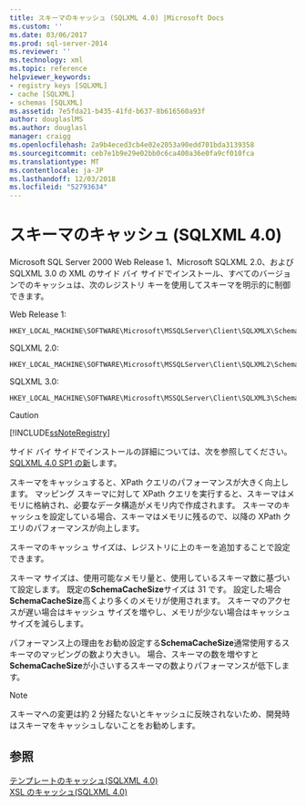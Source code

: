 ```yaml
---
title: スキーマのキャッシュ (SQLXML 4.0) |Microsoft Docs
ms.custom: ''
ms.date: 03/06/2017
ms.prod: sql-server-2014
ms.reviewer: ''
ms.technology: xml
ms.topic: reference
helpviewer_keywords:
- registry keys [SQLXML]
- cache [SQLXML]
- schemas [SQLXML]
ms.assetid: 7e5fda21-b435-41fd-b637-8b616560a93f
author: douglaslMS
ms.author: douglasl
manager: craigg
ms.openlocfilehash: 2a9b4eced3cb4e02e2053a90edd701bda3139358
ms.sourcegitcommit: ceb7e1b9e29e02bb0c6ca400a36e0fa9cf010fca
ms.translationtype: MT
ms.contentlocale: ja-JP
ms.lasthandoff: 12/03/2018
ms.locfileid: "52793634"
---
```

# <a name="schema-caching-sqlxml-40"></a>スキーマのキャッシュ (SQLXML 4.0)
  Microsoft SQL Server 2000 Web Release 1、Microsoft SQLXML 2.0、および SQLXML 3.0 の XML のサイド バイ サイドでインストール、すべてのバージョンでのキャッシュは、次のレジストリ キーを使用してスキーマを明示的に制御できます。  
  
 Web Release 1:  
  
```  
HKEY_LOCAL_MACHINE\SOFTWARE\Microsoft\MSSQLServer\Client\SQLXMLX\SchemaCacheSize  
```  
  
 SQLXML 2.0:  
  
```  
HKEY_LOCAL_MACHINE\SOFTWARE\Microsoft\MSSQLServer\Client\SQLXML2\SchemaCacheSize  
```  
  
 SQLXML 3.0:  
  
```  
HKEY_LOCAL_MACHINE\SOFTWARE\Microsoft\MSSQLServer\Client\SQLXML3\SchemaCacheSize  
```  
  
> [!CAUTION]  
>  [!INCLUDE[ssNoteRegistry](../../../includes/ssnoteregistry-md.md)]  
  
 サイド バイ サイドでインストールの詳細については、次を参照してください。 [SQLXML 4.0 SP1 の新](../../sqlxml/what-s-new-in-sqlxml-4-0-sp1.md)します。  
  
 スキーマをキャッシュすると、XPath クエリのパフォーマンスが大きく向上します。 マッピング スキーマに対して XPath クエリを実行すると、スキーマはメモリに格納され、必要なデータ構造がメモリ内で作成されます。 スキーマのキャッシュを設定している場合、スキーマはメモリに残るので、以降の XPath クエリのパフォーマンスが向上します。  
  
 スキーマのキャッシュ サイズは、レジストリに上のキーを追加することで設定できます。  
  
 スキーマ サイズは、使用可能なメモリ量と、使用しているスキーマ数に基づいて設定します。 既定の**SchemaCacheSize**サイズは 31 です。 設定した場合**SchemaCacheSize**高くより多くのメモリが使用されます。 スキーマのアクセスが遅い場合はキャッシュ サイズを増やし、メモリが少ない場合はキャッシュ サイズを減らします。  
  
 パフォーマンス上の理由をお勧め設定する**SchemaCacheSize**通常使用するスキーマのマッピングの数より大きい。 場合、スキーマの数を増やすと**SchemaCacheSize**が小さいするスキーマの数よりパフォーマンスが低下します。  
  
> [!NOTE]  
>  スキーマへの変更は約 2 分経たないとキャッシュに反映されないため、開発時はスキーマをキャッシュしないことをお勧めします。  
  
## <a name="see-also"></a>参照  
 [テンプレートのキャッシュ&#40;SQLXML 4.0&#41;](template-caching-sqlxml-4-0.md)   
 [XSL のキャッシュ&#40;SQLXML 4.0&#41;](xsl-caching-sqlxml-4-0.md)  
  
  
